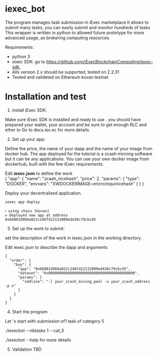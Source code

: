# iexec_bot

The program manages task submission in iExec marketplace
It allows to submit many tasks, you can easily submit and monitor hundreds of tasks 
This wrapper is written in python to allowed future prototype for more advanced usage, 
as brokering computing resources.
     
Requirements: 
- python 3 
- iexec SDK: go to https://github.com/iExecBlockchainComputing/iexec-sdk,
- Alls version 2.x should be supported, tested on 2.2.31 
- Tested and valideted on Ethereum kovan testnet


# Installation and test

1. Install iExec SDK:

Make sure iExec SDK is installed and ready to use .
you should have prepared your wallet, your account and be sure to get enough RLC and ether to 
Go to docs.iex.ec for more details.

2. Set up your app:

Define the price, the name of your dapp and the name of your image from docker hub.
The app deployed for the tutorial is a zcash minning software but it can be any applications. 
You can use your own docker image from dockerhub, built with the few iExec requirements.   

  
Edit **iexec.json** to define the work   
{
  "app": {
    "name": "zcash_nicehash",
    "price": 2,
    "params": {
      "type": "DOCKER",
      "envvars": "XWDOCKERIMAGE=ericro/equinicehash"
    }
  }
} 
 
Deploy your decentralized application. 
```
iexec app deploy
```     
```
ℹ using chain [kovan]
✔ Deployed new app at address 0xb6801d904a022c248f422132009ed430c79cbcd5
```     

3. Set up the work to submit: 

set the description of the work in iexec.json in the working directory. 

Edit iexec.json to describe the dapp and arguments 
```
{
  "order": {
    "buy": {
      "app": "0xb6801d904a022c248f422132009ed430c79cbcd5",
      "dataset": "0x0000000000000000000000000000000000000000",
      "params": {
        "cmdline": "-l your_zcash_mining_pool -u your_zcash_address   -p x"
      }
    }
  }
}
```

4. Start the program

Let 's start with submission of1 task of category 5

./iexecbot --nbtasks 1 --cat_5   

./iexecbot --help for more details 


5. Validation
TBD
      


